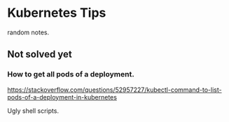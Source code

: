 # Kubernetes Tips

random notes.


## Not solved yet

### How to get all pods of a deployment.

https://stackoverflow.com/questions/52957227/kubectl-command-to-list-pods-of-a-deployment-in-kubernetes

Ugly shell scripts.
